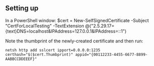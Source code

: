 ## Setting up

In a PowerShell window:
    $cert = New-SelfSignedCertificate -Subject "CertForLocalTesting" -TextExtension @("2.5.29.17={text}DNS=localhost&IPAddress=127.0.0.1&IPAddress=::1")

Note the thumbprint of the newly-created certificate and then run:

    netsh http add sslcert ipport=0.0.0.0:1235 certhash="$($cert.Thumbprint)" appid="{00112233-4455-6677-8899-AABBCCDDEEEF}"


